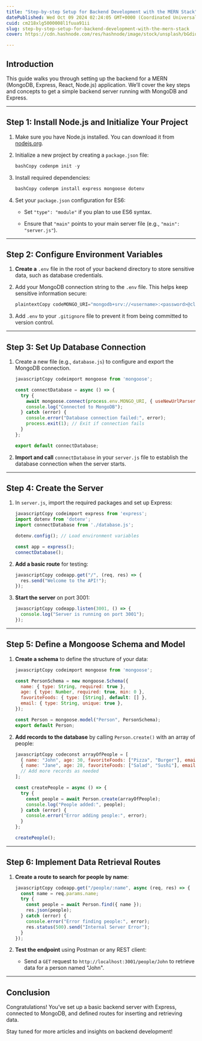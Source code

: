 ```yaml
---
title: "Step-by-step Setup for Backend Development with the MERN Stack"
datePublished: Wed Oct 09 2024 02:24:05 GMT+0000 (Coordinated Universal Time)
cuid: cm218xlg5000008l1fuua91ii
slug: step-by-step-setup-for-backend-development-with-the-mern-stack
cover: https://cdn.hashnode.com/res/hashnode/image/stock/unsplash/bGdiuIyN3Rs/upload/6d3ef8067a7a4278bc2d7c317aa509fa.jpeg

---
```


## Introduction

This guide walks you through setting up the backend for a MERN (MongoDB, Express, React, Node.js) application. We’ll cover the key steps and concepts to get a simple backend server running with MongoDB and Express.

---

## Step 1: Install Node.js and Initialize Your Project

1. Make sure you have Node.js installed. You can download it from [nodejs.org](https://nodejs.org/).
    
2. Initialize a new project by creating a `package.json` file:
    
    ```javascript
    bashCopy codenpm init -y
    ```
    
3. Install required dependencies:
    
    ```javascript
    bashCopy codenpm install express mongoose dotenv
    ```
    
4. Set your `package.json` configuration for ES6:
    
    * Set `"type": "module"` if you plan to use ES6 syntax.
        
    * Ensure that `"main"` points to your main server file (e.g., `"main": "server.js"`).
        

---

## Step 2: Configure Environment Variables

1. **Create a** `.env` file in the root of your backend directory to store sensitive data, such as database credentials.
    
2. Add your MongoDB connection string to the `.env` file. This helps keep sensitive information secure:
    
    ```javascript
    plaintextCopy codeMONGO_URI="mongodb+srv://<username>:<password>@cluster0.mongodb.net/persons?retryWrites=true&w=majority"
    ```
    
3. Add `.env` to your `.gitignore` file to prevent it from being committed to version control.
    

---

## Step 3: Set Up Database Connection

1. Create a new file (e.g., `database.js`) to configure and export the MongoDB connection.
    
    ```javascript
    javascriptCopy codeimport mongoose from 'mongoose';
    
    const connectDatabase = async () => {
      try {
        await mongoose.connect(process.env.MONGO_URI, { useNewUrlParser: true, useUnifiedTopology: true });
        console.log("Connected to MongoDB");
      } catch (error) {
        console.error("Database connection failed:", error);
        process.exit(1); // Exit if connection fails
      }
    };
    
    export default connectDatabase;
    ```
    
2. **Import and call** `connectDatabase` in your `server.js` file to establish the database connection when the server starts.
    

---

## Step 4: Create the Server

1. In `server.js`, import the required packages and set up Express:
    
    ```javascript
    javascriptCopy codeimport express from 'express';
    import dotenv from 'dotenv';
    import connectDatabase from './database.js';
    
    dotenv.config(); // Load environment variables
    
    const app = express();
    connectDatabase();
    ```
    
2. **Add a basic route** for testing:
    
    ```javascript
    javascriptCopy codeapp.get("/", (req, res) => {
      res.send("Welcome to the API!");
    });
    ```
    
3. **Start the server** on port 3001:
    
    ```javascript
    javascriptCopy codeapp.listen(3001, () => {
      console.log("Server is running on port 3001");
    });
    ```
    

---

## Step 5: Define a Mongoose Schema and Model

1. **Create a schema** to define the structure of your data:
    
    ```javascript
    javascriptCopy codeimport mongoose from 'mongoose';
    
    const PersonSchema = new mongoose.Schema({
      name: { type: String, required: true },
      age: { type: Number, required: true, min: 0 },
      favoriteFoods: { type: [String], default: [] },
      email: { type: String, unique: true },
    });
    
    const Person = mongoose.model("Person", PersonSchema);
    export default Person;
    ```
    
2. **Add records to the database** by calling `Person.create()` with an array of people:
    
    ```javascript
    javascriptCopy codeconst arrayOfPeople = [
      { name: "John", age: 30, favoriteFoods: ["Pizza", "Burger"], email: "john@example.com" },
      { name: "Jane", age: 28, favoriteFoods: ["Salad", "Sushi"], email: "jane@example.com" },
      // Add more records as needed
    ];
    
    const createPeople = async () => {
      try {
        const people = await Person.create(arrayOfPeople);
        console.log("People added:", people);
      } catch (error) {
        console.error("Error adding people:", error);
      }
    };
    
    createPeople();
    ```
    

---

## Step 6: Implement Data Retrieval Routes

1. **Create a route to search for people by name**:
    
    ```javascript
    javascriptCopy codeapp.get("/people/:name", async (req, res) => {
      const name = req.params.name;
      try {
        const people = await Person.find({ name });
        res.json(people);
      } catch (error) {
        console.error("Error finding people:", error);
        res.status(500).send("Internal Server Error");
      }
    });
    ```
    
2. **Test the endpoint** using Postman or any REST client:
    
    * Send a `GET` request to `http://localhost:3001/people/John` to retrieve data for a person named "John".
        

---

## Conclusion

Congratulations! You’ve set up a basic backend server with Express, connected to MongoDB, and defined routes for inserting and retrieving data.

Stay tuned for more articles and insights on backend development!